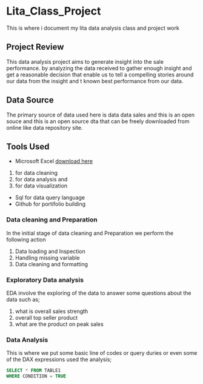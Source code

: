 # Lita_Class_Project
This is where i document my lita data analysis class and project work
## Project Review
This data analysis project aims to generate insight into the sale performance. by analyzing the data received to gather enough insight and get a reasonable decision that enable us to tell a compelling stories around our data from the insight and t known best performance from our data.

## Data Source
The primary source of data used here is data data sales and this is an open souce and this is an open source dta that can be freely downloaded from online like data repository site.

## Tools Used
- Microsoft Excel [download here](https://www.microsoft.com)
1. for data cleaning
2. for data analysis and
3. for data visualization
- Sql for data query language
- Github for portifolio building

 ### Data cleaning and Preparation
  In the initial stage of data cleaning and Preparation we perform the following action
1. Data loading and Inspection
2. Handling missing variable
3. Data cleaning and formatting

### Exploratory Data analysis
 EDA involve the exploring of the data to answer some questions about the data such as;
 1. what is overall sales strength
 2. overall top seller product
 3. what are the product on peak sales
### Data Analysis
This is where we put some basic line of codes or query duries or even some of the DAX expressions used the analysis;
```SQL
SELECT * FROM TABLE1
WHERE CONDITION = TRUE
```
